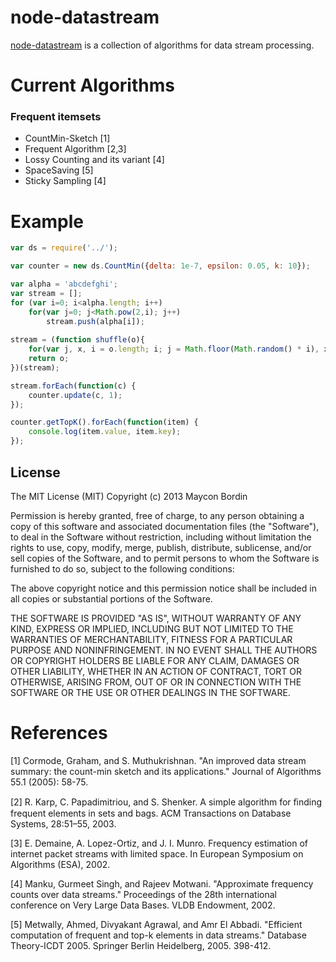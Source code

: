 # node-datastream

[node-datastream](http://github.com/mayconbordin/node-datastream) is a collection
of algorithms for data stream processing.

# Current Algorithms

### Frequent itemsets

* CountMin-Sketch [1]
* Frequent Algorithm [2,3]
* Lossy Counting and its variant [4]
* SpaceSaving [5]
* Sticky Sampling [4]

# Example

```javascript
var ds = require('../');

var counter = new ds.CountMin({delta: 1e-7, epsilon: 0.05, k: 10});

var alpha = 'abcdefghi';
var stream = [];
for (var i=0; i<alpha.length; i++)
    for(var j=0; j<Math.pow(2,i); j++)
        stream.push(alpha[i]);
        
stream = (function shuffle(o){
    for(var j, x, i = o.length; i; j = Math.floor(Math.random() * i), x = o[--i], o[i] = o[j], o[j] = x);
    return o;
})(stream);

stream.forEach(function(c) {
    counter.update(c, 1);
});

counter.getTopK().forEach(function(item) {
    console.log(item.value, item.key);
});
```

## License

The MIT License (MIT)
Copyright (c) 2013 Maycon Bordin

Permission is hereby granted, free of charge, to any person obtaining a copy of
this software and associated documentation files (the "Software"), to deal in
the Software without restriction, including without limitation the rights to
use, copy, modify, merge, publish, distribute, sublicense, and/or sell copies of
the Software, and to permit persons to whom the Software is furnished to do so,
subject to the following conditions:

The above copyright notice and this permission notice shall be included in all
copies or substantial portions of the Software.

THE SOFTWARE IS PROVIDED "AS IS", WITHOUT WARRANTY OF ANY KIND, EXPRESS OR
IMPLIED, INCLUDING BUT NOT LIMITED TO THE WARRANTIES OF MERCHANTABILITY,
FITNESS FOR A PARTICULAR PURPOSE AND NONINFRINGEMENT. IN NO EVENT SHALL THE
AUTHORS OR COPYRIGHT HOLDERS BE LIABLE FOR ANY CLAIM, DAMAGES OR OTHER
LIABILITY, WHETHER IN AN ACTION OF CONTRACT, TORT OR OTHERWISE, ARISING FROM,
OUT OF OR IN CONNECTION WITH THE SOFTWARE OR THE USE OR OTHER DEALINGS IN THE
SOFTWARE.

# References

[1] Cormode, Graham, and S. Muthukrishnan. "An improved data stream summary: the 
    count-min sketch and its applications." Journal of Algorithms 55.1 (2005):
    58-75.

[2] R. Karp, C. Papadimitriou, and S. Shenker. A simple algorithm for ﬁnding 
    frequent elements in sets and bags. ACM Transactions on Database Systems,
    28:51–55, 2003.

[3] E. Demaine, A. Lopez-Ortiz, and J. I. Munro. Frequency estimation of internet
    packet streams with limited space. In European Symposium on Algorithms
    (ESA), 2002.

[4] Manku, Gurmeet Singh, and Rajeev Motwani. "Approximate frequency counts over
    data streams." Proceedings of the 28th international conference on Very
    Large Data Bases. VLDB Endowment, 2002.

[5] Metwally, Ahmed, Divyakant Agrawal, and Amr El Abbadi. "Efficient computation
    of frequent and top-k elements in data streams." Database Theory-ICDT 2005.
    Springer Berlin Heidelberg, 2005. 398-412.
